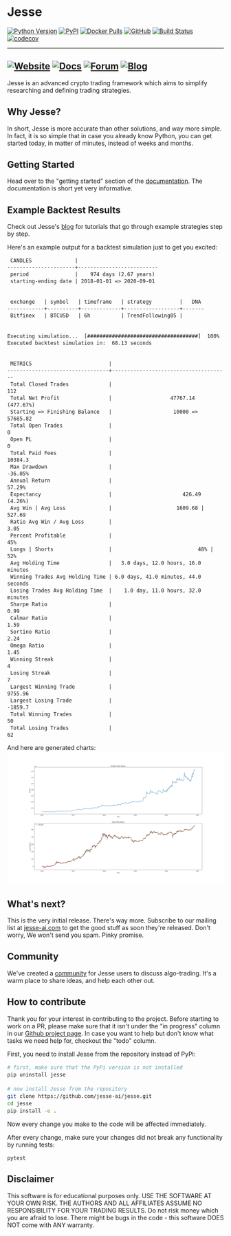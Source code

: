 # Jesse
[![Python Version](https://img.shields.io/badge/python-3.6%20%7C%203.7%20%7C%203.8-blue)](https://www.python.org/)
[![PyPI](https://img.shields.io/pypi/v/jesse)](https://pypi.org/project/jesse)
[![Docker Pulls](https://img.shields.io/docker/pulls/salehmir/jesse)](https://hub.docker.com/r/salehmir/jesse)
[![GitHub](https://img.shields.io/github/license/jesse-ai/jesse)](https://github.com/jesse-ai/jesse)
[![Build Status](https://travis-ci.com/jesse-ai/jesse.svg?branch=master)](https://travis-ci.com/jesse-ai/jesse)
[![codecov](https://codecov.io/gh/jesse-ai/jesse/branch/master/graph/badge.svg)](https://codecov.io/gh/jesse-ai/jesse)

---
[![Website](https://img.shields.io/badge/Website-Start%20here!-9cf)](https://jesse-ai.com)
[![Docs](https://img.shields.io/badge/Docs-Learn%20how!-red)](https://docs.jesse-ai.com)
[![Forum](https://img.shields.io/badge/Forum-Join%20us!-brightgreen)](https://forum.jesse-ai.com)
[![Blog](https://img.shields.io/badge/Blog-Get%20the%20news!-blueviolet)](https://jesse-ai.com/blog)
---
Jesse is an advanced crypto trading framework which aims to simplify researching and defining trading strategies.

## Why Jesse?
In short, Jesse is more accurate than other solutions, and way more simple. 
In fact, it is so simple that in case you already know Python, you can get started today, in matter of minutes, instead of weeks and months.

## Getting Started
Head over to the "getting started" section of the [documentation](https://docs.jesse-ai.com/docs/getting-started). The 
documentation is short yet very informative. 

## Example Backtest Results

Check out Jesse's [blog](https://jesse-ai.com/blog) for tutorials that go through example strategies step by step. 

Here's an example output for a backtest simulation just to get you excited:
```
 CANDLES              |
----------------------+--------------------------
 period               |    974 days (2.67 years)
 starting-ending date | 2018-01-01 => 2020-09-01


 exchange   | symbol   | timeframe   | strategy         |   DNA
------------+----------+-------------+------------------+-------
 Bitfinex   | BTCUSD   | 6h          | TrendFollowing05 |


Executing simulation...  [####################################]  100%
Executed backtest simulation in:  68.13 seconds


 METRICS                         |
---------------------------------+--------------------------------------
 Total Closed Trades             |                                  112
 Total Net Profit                |                   47767.14 (477.67%)
 Starting => Finishing Balance   |                    10000 => 57685.82
 Total Open Trades               |                                    0
 Open PL                         |                                    0
 Total Paid Fees                 |                              10384.3
 Max Drawdown                    |                              -36.05%
 Annual Return                   |                               57.29%
 Expectancy                      |                       426.49 (4.26%)
 Avg Win | Avg Loss              |                     1609.68 | 527.69
 Ratio Avg Win / Avg Loss        |                                 3.05
 Percent Profitable              |                                  45%
 Longs | Shorts                  |                            48% | 52%
 Avg Holding Time                |   3.0 days, 12.0 hours, 16.0 minutes
 Winning Trades Avg Holding Time | 6.0 days, 41.0 minutes, 44.0 seconds
 Losing Trades Avg Holding Time  |    1.0 day, 11.0 hours, 32.0 minutes
 Sharpe Ratio                    |                                 0.99
 Calmar Ratio                    |                                 1.59
 Sortino Ratio                   |                                 2.24
 Omega Ratio                     |                                 1.45
 Winning Streak                  |                                    4
 Losing Streak                   |                                    7
 Largest Winning Trade           |                              9755.96
 Largest Losing Trade            |                              -1859.7
 Total Winning Trades            |                                   50
 Total Losing Trades             |                                   62
```

And here are generated charts:
![chart-example](https://raw.githubusercontent.com/jesse-ai/jesse/master/assets/chart-example.png)

## What's next?
This is the very initial release. There's way more. Subscribe to our mailing list at [jesse-ai.com](https://jesse-ai.com) to get the good stuff as soon they're released. Don't worry, We won't send you spam. Pinky promise.

## Community
We've created a [community](http://forum.jesse-ai.com/) for Jesse users to discuss algo-trading. It's a warm place to share ideas, and help each other out.

## How to contribute
Thank you for your interest in contributing to the project. Before starting to work on a PR, please make sure that it isn't under the "in progress" column in our [Github project page](https://github.com/jesse-ai/jesse/projects/2). In case you want to help but don't know what tasks we need help for, checkout the "todo" column. 

First, you need to install Jesse from the repository instead of PyPi:

```sh
# first, make sure that the PyPi version is not installed
pip uninstall jesse

# now install Jesse from the repository
git clone https://github.com/jesse-ai/jesse.git
cd jesse
pip install -e .
```

Now every change you make to the code will be affected immediately.

After every change, make sure your changes did not break any functionality by running tests:
```
pytest
```

## Disclaimer
This software is for educational purposes only. USE THE SOFTWARE AT YOUR OWN RISK. THE AUTHORS AND ALL AFFILIATES ASSUME NO RESPONSIBILITY FOR YOUR TRADING RESULTS. Do not risk money which you are afraid to lose. There might be bugs in the code - this software DOES NOT come with ANY warranty.
